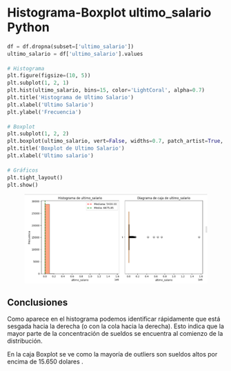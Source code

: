 # Histograma-Boxplot ultimo\_salario Python

```python
df = df.dropna(subset=['ultimo_salario'])
ultimo_salario = df['ultimo_salario'].values

# Histograma
plt.figure(figsize=(10, 5))
plt.subplot(1, 2, 1) 
plt.hist(ultimo_salario, bins=15, color='LightCoral', alpha=0.7)
plt.title('Histograma de Ultimo Salario')
plt.xlabel('Ultimo Salario')
plt.ylabel('Frecuencia')

# Boxplot
plt.subplot(1, 2, 2) 
plt.boxplot(ultimo_salario, vert=False, widths=0.7, patch_artist=True, boxprops=dict(facecolor='DeepSkyBlue'))
plt.title('Boxplot de Ultimo Salario')
plt.xlabel('Ultimo salario')

# Gráficos
plt.tight_layout()
plt.show()
```

<figure><img src="../../../../../.gitbook/assets/image (88).png" alt=""><figcaption></figcaption></figure>

## Conclusiones

Como aparece en el histograma podemos identificar rápidamente que está sesgada hacia la derecha (o con la cola hacia la derecha). Esto indica que la mayor parte de la concentración de sueldos se encuentra al comienzo de la distribución.

En la caja Boxplot se ve como la mayoría de outliers son sueldos altos por encima de 15.650 dolares .

###

